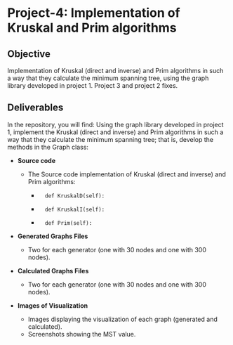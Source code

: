 ﻿# Project-4: Implementation of Kruskal and Prim algorithms

## Objective
Implementation of Kruskal (direct and inverse) and Prim algorithms in such a way that they calculate the minimum spanning tree, using the graph library developed in project 1.
Project 3 and project 2 fixes.


## Deliverables
In the repository, you will find:
Using the graph library developed in project 1, implement the Kruskal (direct and inverse) and Prim algorithms in such a way that they calculate the minimum spanning tree; that is, develop the methods in the Graph class:

- **Source code**
  - The Source code implementation of Kruskal (direct and inverse) and Prim algorithms:
    -       def KruskalD(self):
    -       def KruskalI(self):
    -       def Prim(self):

- **Generated Graphs Files**
  - Two for each generator (one with 30 nodes and one with 300 nodes).

- **Calculated Graphs Files**
  - Two for each generator (one with 30 nodes and one with 300 nodes).

- **Images of Visualization**
  - Images displaying the visualization of each graph (generated and calculated).
  - Screenshots showing the MST value.


